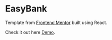 # EasyBank

Template from [Frontend Mentor](https://www.frontendmentor.io/) built using React.

Check it out here [Demo](https://hopeful-hamilton-d71877.netlify.app/).
